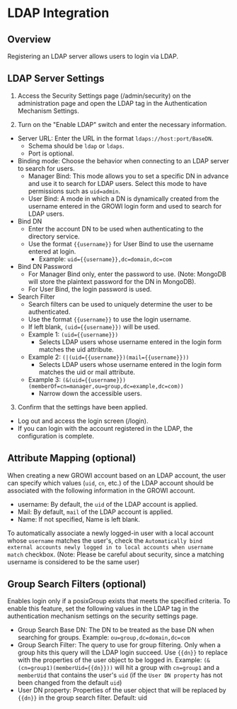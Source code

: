 # LDAP Integration

## Overview

Registering an LDAP server allows users to login via LDAP.

## LDAP Server Settings

1. Access the Security Settings page (/admin/security) on the administration page and open the LDAP tag in the Authentication Mechanism Settings.

2. Turn on the "Enable LDAP" switch and enter the necessary information.

- Server URL: Enter the URL in the format `ldaps://host:port/BaseDN`.
  - Schema should be `ldap` or `ldaps`.
  - Port is optional.
- Binding mode: Choose the behavior when connecting to an LDAP server to search for users.
  - Manager Bind: This mode allows you to set a specific DN in advance and use it to search for LDAP users. Select this mode to have permissions such as `uid=admin`.
  - User Bind: A mode in which a DN is dynamically created from the username entered in the GROWI login form and used to search for LDAP users.
- Bind DN
  - Enter the account DN to be used when authenticating to the directory service.
  - Use the format <code v-pre>{{username}}</code> for User Bind to use the username entered at login.
    - Example: <code v-pre>uid={{username}},dc=domain,dc=com</code>
- Bind DN Password
  - For Manager Bind only, enter the password to use. (Note: MongoDB will store the plaintext password for the DN in MongoDB).
  - For User Bind, the login password is used.
- Search Filter
  - Search filters can be used to uniquely determine the user to be authenticated.
  - Use the format <code v-pre>{{username}}</code> to use the login username.
  - If left blank, <code v-pre>(uid={{username}})</code> will be used.
  - Example 1: <code v-pre>(uid={{username}})</code>
    - Selects LDAP users whose username entered in the login form matches the uid attribute.
  - Example 2: <code v-pre>(|(uid={{username}})(mail={{username}}))</code>
    - Selects LDAP users whose username entered in the login form matches the uid or mail attribute.
  - Example 3: <code v-pre>(&(uid={{username}})(memberOf=cn=manager,ou=group,dc=example,dc=com))</code>
    - Narrow down the accessible users.

3. Confirm that the settings have been applied.

- Log out and access the login screen (/login).
- If you can login with the account registered in the LDAP, the configuration is complete.

## Attribute Mapping (optional)

When creating a new GROWI account based on an LDAP account, the user can specify which values (`uid`, `cn`, etc.) of the LDAP account should be associated with the following information in the GROWI account.

- username: By default, the `uid` of the LDAP account is applied.
- Mail: By default, `mail` of the LDAP account is applied.
- Name: If not specified, Name is left blank.

To automatically associate a newly logged-in user with a local account whose `username` matches the user's, check the `Automatically bind external accounts newly logged in to local accounts when username match` checkbox. (Note: Please be careful about security, since a matching username is considered to be the same user)

## Group Search Filters (optional)

Enables login only if a posixGroup exists that meets the specified criteria. To enable this feature, set the following values in the LDAP tag in the authentication mechanism settings on the security settings page.

- Group Search Base DN: The DN to be treated as the base DN when searching for groups.
  Example: `ou=group,dc=domain,dc=com`
- Group Search Filter: The query to use for group filtering. Only when a group hits this query will the LDAP login succeed. Use <code v-pre>{{dn}}</code> to replace with the properties of the user object to be logged in.
  Example: <code v-pre>(&(cn=group1)(memberUid={{dn}}))</code>  will hit a group with `cn=group1` and a `memberUid` that contains the user's `uid` (if the `User DN property` has not been changed from the default `uid`)
- User DN property: Properties of the user object that will be replaced by <code v-pre>{{dn}}</code> in the group search filter.
  Default: uid
